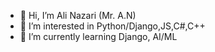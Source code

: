 - 👋 Hi, I’m Ali Nazari (Mr. A.N)
- 👀 I’m interested in Python/Django,JS,C#,C++
- 🌱 I’m currently learning Django, AI/ML
